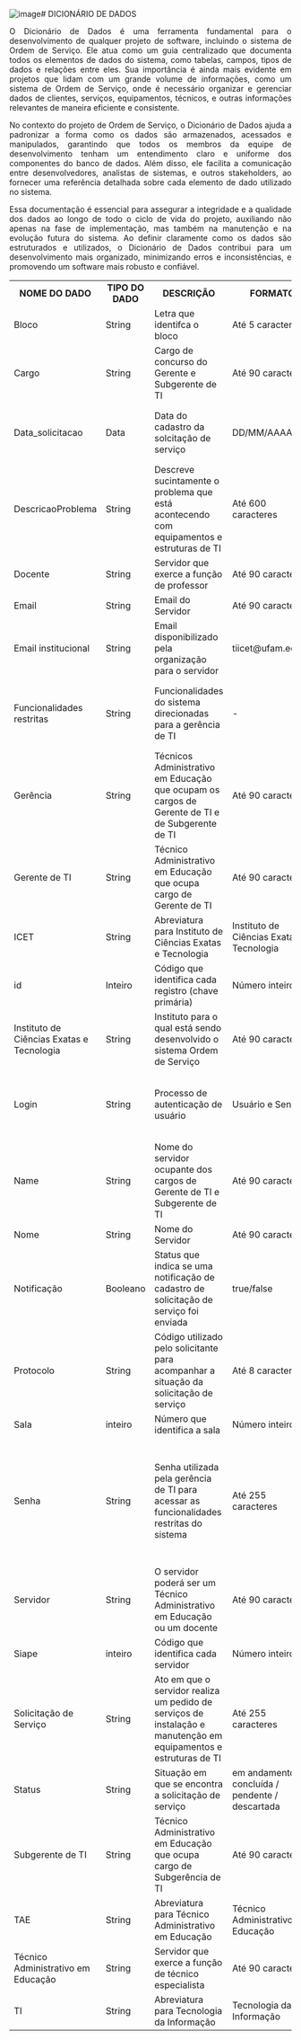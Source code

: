 ![image](https://github.com/user-attachments/assets/977bfaf5-6f73-4ed5-bb2e-3bc09c93569a)# DICIONÁRIO DE DADOS

<p align=justify>O Dicionário de Dados é uma ferramenta fundamental para o desenvolvimento de qualquer projeto de software, incluindo o sistema de Ordem de Serviço. Ele atua como um guia centralizado que documenta todos os elementos de dados do sistema, como tabelas, campos, tipos de dados e relações entre eles. Sua importância é ainda mais evidente em projetos que lidam com um grande volume de informações, como um sistema de Ordem de Serviço, onde é necessário organizar e gerenciar dados de clientes, serviços, equipamentos, técnicos, e outras informações relevantes de maneira eficiente e consistente.</p>
<p align=justify>No contexto do projeto de Ordem de Serviço, o Dicionário de Dados ajuda a padronizar a forma como os dados são armazenados, acessados e manipulados, garantindo que todos os membros da equipe de desenvolvimento tenham um entendimento claro e uniforme dos componentes do banco de dados. Além disso, ele facilita a comunicação entre desenvolvedores, analistas de sistemas, e outros stakeholders, ao fornecer uma referência detalhada sobre cada elemento de dado utilizado no sistema.</p>
<p align=justify>Essa documentação é essencial para assegurar a integridade e a qualidade dos dados ao longo de todo o ciclo de vida do projeto, auxiliando não apenas na fase de implementação, mas também na manutenção e na evolução futura do sistema. Ao definir claramente como os dados são estruturados e utilizados, o Dicionário de Dados contribui para um desenvolvimento mais organizado, minimizando erros e inconsistências, e promovendo um software mais robusto e confiável.</p>

<table>
<tr align=center>
  <td><b>NOME DO DADO</b></td>
  <td><b>TIPO DO DADO</b></td>
  <td><b>DESCRIÇÃO</b></td>
  <td><b>FORMATO</b></td>
  <td><b>RESTRIÇÃO</b></td>
</tr>
  
<tr>
  <td>Bloco</td>
  <td>String</td>
  <td>Letra que identifca o bloco</td>
  <td>Até 5 caracteres</td>
  <td>Não pode ser vazio</td>
</tr>

<tr>
  <td>Cargo</td>
  <td>String</td>
  <td>Cargo de concurso do Gerente e Subgerente de TI</td>
  <td>Até 90 caracteres</td>
  <td>Não pode ser vazio</td>
</tr>

<tr>
  <td>Data_solicitacao</td>
  <td>Data</td>
  <td>Data do cadastro da solcitação de serviço</td>
  <td>DD/MM/AAAA</td>
  <td>Deve ser a data em que ocorreu o cadastro da solicitação de serviço</td>
</tr>

<tr>
<td>DescricaoProblema</td>
<td>String</td>
<td>Descreve sucintamente o problema que está acontecendo com equipamentos e estruturas de TI</td>
<td>Até 600 caracteres</td>
<td>Não pode ser vazio</td>
</tr>

<tr>
<td>Docente</td>
<td>String</td>
<td>Servidor que exerce a função de professor</td>
<td>Até 90 caracteres</td>
<td>Não pode ser vazio</td>
</tr>

<tr>
<td>Email</td>
<td>String</td>
<td>Email do Servidor</td>
<td>Até 90 caracteres</td>
<td>Não pode ser vazio</td>
</tr>

<tr>
<td>Email institucional</td>
<td>String</td>
<td>Email disponibilizado pela organização para o servidor</td>
<td>tiicet@ufam.edu.br</td>
<td>O email insitucional deve conter o dominio ufam.edu.br</td>
</tr>

<tr>
<td>Funcionalidades restritas</td>
<td>String</td>
<td>Funcionalidades do sistema direcionadas para a gerência de TI</td>
<td> -	</td>
<td>É necessário autenticação de usuário para acessar as funcionalidades restritas</td>
</tr>

<tr>
<td>Gerência</td>
<td>String</td>
<td>Técnicos Administrativo em Educação que ocupam os cargos de Gerente de TI e de Subgerente de TI</td>
<td>Até 90 caracteres</td>
<td>Não pode ser vazio</td>
</tr>

<tr>
<td>Gerente de TI</td>
<td>String</td>
<td>Técnico Administrativo em Educação que ocupa cargo de Gerente de TI</td>
<td>Até 90 caracteres</td>
<td>Não pode ser vazio</td>
</tr>

<tr>
<td>ICET</td>
<td>String</td>
<td>Abreviatura para Instituto de Ciências Exatas e Tecnologia</td>
<td>Instituto de Ciências Exatas e Tecnologia</td>
<td>Não pode ser vazio</td>
</tr>

<tr>
<td>id</td>
<td>Inteiro</td>
<td>Código que identifica cada registro (chave primária)</td>
<td>Número inteiro</td>
<td>Deve ser único para cada registro</td>
</tr>

<tr>
<td>Instituto de Ciências Exatas e Tecnologia</td>
<td>String</td>
<td>Instituto para o qual está sendo desenvolvido o sistema Ordem de Serviço</td>
<td>Até 90 caracteres</td>
<td>Não pode ser vazio</td>
</tr>

<tr>
<td>Login</td>
<td>String</td>
<td>Processo de autenticação de usuário</td>
<td>Usuário e Senha</td>
<td>Para realizar o login é necessário informar usuário e senha cadastrados</td>
</tr>

<tr>
<td>Name</td>
<td>String</td>
<td>Nome do servidor ocupante dos cargos de Gerente de TI e Subgerente de TI</td>
<td>Até 90 caracteres</td>
<td>Não pode ser vazio</td>
</tr>

<tr>	<td>	Nome	</td><td>	String	</td><td>	Nome do Servidor	</td><td>	Até 90 caracteres	</td><td>	Não pode ser vazio	</td>	</tr>

<tr>	<td>	Notificação	</td><td>	Booleano	</td><td>	Status que indica se uma notificação de cadastro de solicitação de serviço foi enviada	</td><td>	true/false	</td><td>	True se a solicitação de serviço foi cadastrada com sucesso	</td>	</tr>

<tr>	<td>	Protocolo	</td><td>	String	</td><td>	Código utilizado pelo solicitante para acompanhar a situação da solicitação de serviço	</td><td>	Até 8 caracteres	</td><td>	Deve ser único para cada solcitação de serviço	</td>	</tr>

<tr>	<td>	Sala	</td><td>	inteiro	</td><td>	Número que identifica a sala	</td><td>	Número inteiro	</td><td>	Não pode ser vazio	</td>	</tr>

<tr>	<td>	Senha	</td><td>	String	</td><td>	Senha utilizada pela gerência de TI para acessar as funcionalidades restritas do sistema	</td><td>	Até 255 caracteres	</td><td>	Não pode ser vazio / deve ser <= 8 caracteres / deve ser formada por 1 caractere especial, 1 letra maiúscula, 1 letra minúscula e 1 número	</td>	</tr>

<tr>	<td>	Servidor	</td><td>	String	</td><td>	O servidor poderá ser um Técnico Administrativo em Educação ou um docente	</td><td>	Até 90 caracteres	</td><td>	Não pode ser vazio	</td>	</tr>

<tr>	<td>	Siape	</td><td>	inteiro	</td><td>	Código que identifica cada servidor	</td><td>	Número inteiro	</td><td>	Não pode ser vazio	</td>	</tr>

<tr>	<td>	Solicitação de Serviço	</td><td>	String	</td><td>	Ato em que o servidor realiza um pedido de serviços de instalação e manutenção em equipamentos e estruturas de TI	</td><td>	Até 255 caracteres	</td><td>	Não pode ser vazio	</td>	</tr>

<tr>	<td>	Status	</td><td>	String	</td><td>	Situação em que se encontra a solicitação de serviço	</td><td>	em andamento / concluída / pendente / descartada	</td><td>	Não pode ser vazio	</td>	</tr>

<tr>	<td>	Subgerente de TI	</td><td>	String	</td><td>	Técnico Administrativo em Educação que ocupa cargo de Subgerência de TI	</td><td>	Até 90 caracteres	</td><td>	Não pode ser vazio	</td>	</tr>

<tr>	<td>	TAE	</td><td>	String	</td><td>	Abreviatura para Técnico Administrativo em Educação	</td><td>	Técnico Administrativo em Educação	</td><td>	Não pode ser vazio	</td>	</tr>

<tr>	<td>	Técnico Administrativo em Educação	</td><td>	String	</td><td>	Servidor que exerce a função de técnico especialista	</td><td>	Até 90 caracteres	</td><td>	Não pode ser vazio	</td>	</tr>

<tr>
<td>TI</td>
<td>String</td>
<td>Abreviatura para Tecnologia da Informação</td>
<td>Tecnologia da Informação</td>
<td>Não pode ser vazio</td>
</tr>

</table>
